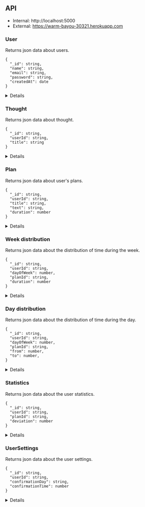 ## API

- Internal: http://localhost:5000
- External: https://warm-bayou-30321.herokuapp.com

### User

Returns json data about users.

```
{
  "_id": string,
  "name": string,
  "email": string,
  "password": string,
  "createdAt": date
}
```

<details>

- `GET` /api/users
- `GET` /api/users/:id
- `DELETE` /api/users/:id  
- `POST` /api/users/registration
- `POST` /api/users/login
- `POST` /api/users/update

</details>

### Thought

Returns json data about thought.

```
{
  "_id": string,
  "userId": string,
  "title": string
}
```

<details>

- `GET` /api/thoughts/?userId=63dd5008939161908112e05f
  
  Respose
  ```
  [
    {
      "_id": "63dab20a1bad4d34504b5c18",
      "userId": 63dd5008939161908112e05f,
      "title": "Do gym every morning",
      "__v": 0
    },
    {
      "_id": "63dab436cc8fdc25bfe20d39",
      "userId": 63dd5008939161908112e05f,
      "title": "Buy a quadcopter",
      "__v": 0
    }
  ]
  ```
  
- `GET` /api/thoughts/:id
  
  Request
  `/api/thoughts/63dab20a1bad4d34504b5c18`
  
  Respose
  ```
  {
    "_id": "63dab20a1bad4d34504b5c18",
    "userId": 63dd5008939161908112e05f,
    "title": "Do gym every morning",
    "__v": 0
  }
  ```
  
- `POST` /api/thoughts
    
  Request
  ```
  {
    "userId": 63dd5008939161908112e05f,
    "title": "Do gym every morning"
  }
  ```
  
  Respose
  ```
  {
    "_id": "63dab20a1bad4d34504b5c18",
    "userId": 63dd5008939161908112e05f,
    "title": "Do gym every morning",
    "__v": 0
  }
  ```
  
- `POST` /api/thoughts/update
  
  Request
  ```
  {
    "_id": "63de721eb2cdc7d1460b9b08",
    "title": "Work out at the gym every weekend"
  }
  ```
  
  Respose
  ```
  {
    "_id": "63de721eb2cdc7d1460b9b08",
    "userId": 63dd5008939161908112e05f,
    "title": "Work out at the gym every weekend",
    "__v": 0
  }
  ```
  
- `DELETE` /api/thoughts/:id

  Request
  `/api/thoughts/63dab20a1bad4d34504b5c18`
  
  Respose
  ```
  {
    "_id": "63dab20a1bad4d34504b5c18",
    "userId": 63dd5008939161908112e05f,
    "title": "Do gym every morning",
    "__v": 0
  }
  ```
  
- `POST` /api/thought/transferToPlan/?id=63dab20a1bad4d34504b5c18

  Request
  `/api/thought/transferToPlan/?id=63dab20a1bad4d34504b5c18`
  
  Respose
  ```
  {
    "_id": "63dab20a1bad4d34504b5c18",
    "title": "Do gym every morning",
    "text": "",
    "duration": 0
    "__v": 0
  }
  ``` 
  
</details>

### Plan

Returns json data about user's plans.

```
{
  "_id": string,
  "userId": string,
  "title": string,
  "text": string,
  "duration": number
}
```

<details>

- `GET` /api/plans/?userId=''
- `GET` /api/plans/:id
- `POST` /api/plans
- `DELETE` /api/plans/:id
- `POST` /api/plans/update

</details>

### Week distribution

Returns json data about the distribution of time during the week.

```
{
  "_id": string,
  "userId": string,
  "dayOfWeek": number,
  "planId": string,
  "duration": number
}
```

<details>

- `GET` /api/weekDistribution/?userId=''
- `POST` /api/weekDistribution
- `DELETE` /api/weekDistribution/:id
- `POST` /api/weekDistribution/update

</details>

### Day distribution

Returns json data about the distribution of time during the day.

```
{
  "_id": string,
  "userId": string,
  "dayOfWeek": number,
  "planId": string,
  "from": number,
  "to": number,
}
```

<details>

- `GET` /api/dayDistribution/?userId=''&dayOfWeek=''
- `POST` /api/weekDistribution
- `DELETE` /api/weekDistribution/:id
- `POST` /api/weekDistribution/update

</details>

### Statistics

Returns json data about the user statistics.

```
{
  "_id": string,
  "userId": string,
  "planId": string,
  "deviation": number
}
```

<details>

- `GET` /api/statistics/?userId=''
- `POST` /api/statistics/confirmDay

</details>

### UserSettings

Returns json data about the user settings.

```
{
  "_id": string,
  "userId": string,
  "confirmationDay": string,
  "confirmationTime": number
}
```

<details>

- `GET` /api/statistics/?userId=''
- `POST` /api/statistics/update

</details>

